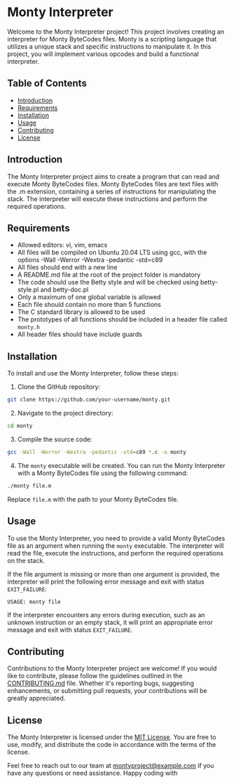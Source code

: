 # Monty Interpreter

Welcome to the Monty Interpreter project! This project involves creating an interpreter for Monty ByteCodes files. Monty is a scripting language that utilizes a unique stack and specific instructions to manipulate it. In this project, you will implement various opcodes and build a functional interpreter.

## Table of Contents

- [Introduction](#introduction)
- [Requirements](#requirements)
- [Installation](#installation)
- [Usage](#usage)
- [Contributing](#contributing)
- [License](#license)

## Introduction

The Monty Interpreter project aims to create a program that can read and execute Monty ByteCodes files. Monty ByteCodes files are text files with the .m extension, containing a series of instructions for manipulating the stack. The interpreter will execute these instructions and perform the required operations.

## Requirements

- Allowed editors: vi, vim, emacs
- All files will be compiled on Ubuntu 20.04 LTS using gcc, with the options -Wall -Werror -Wextra -pedantic -std=c89
- All files should end with a new line
- A README.md file at the root of the project folder is mandatory
- The code should use the Betty style and will be checked using betty-style.pl and betty-doc.pl
- Only a maximum of one global variable is allowed
- Each file should contain no more than 5 functions
- The C standard library is allowed to be used
- The prototypes of all functions should be included in a header file called `monty.h`
- All header files should have include guards

## Installation

To install and use the Monty Interpreter, follow these steps:

1. Clone the GitHub repository:

```bash
git clone https://github.com/your-username/monty.git
```

2. Navigate to the project directory:

```bash
cd monty
```

3. Compile the source code:

```bash
gcc -Wall -Werror -Wextra -pedantic -std=c89 *.c -o monty
```

4. The `monty` executable will be created. You can run the Monty Interpreter with a Monty ByteCodes file using the following command:

```bash
./monty file.m
```

Replace `file.m` with the path to your Monty ByteCodes file.

## Usage

To use the Monty Interpreter, you need to provide a valid Monty ByteCodes file as an argument when running the `monty` executable. The interpreter will read the file, execute the instructions, and perform the required operations on the stack.

If the file argument is missing or more than one argument is provided, the interpreter will print the following error message and exit with status `EXIT_FAILURE`:

```
USAGE: monty file
```

If the interpreter encounters any errors during execution, such as an unknown instruction or an empty stack, it will print an appropriate error message and exit with status `EXIT_FAILURE`.

## Contributing

Contributions to the Monty Interpreter project are welcome! If you would like to contribute, please follow the guidelines outlined in the [CONTRIBUTING.md](https://github.com/your-username/monty/blob/main/CONTRIBUTING.md) file. Whether it's reporting bugs, suggesting enhancements, or submitting pull requests, your contributions will be greatly appreciated.

## License

The Monty Interpreter is licensed under the [MIT License](https://opensource.org/licenses/MIT). You are free to use, modify, and distribute the code in accordance with the terms of the license.

Feel free to reach out to our team at [montyproject@example.com](mailto:montyproject@example.com) if you have any questions or need assistance. Happy coding with
